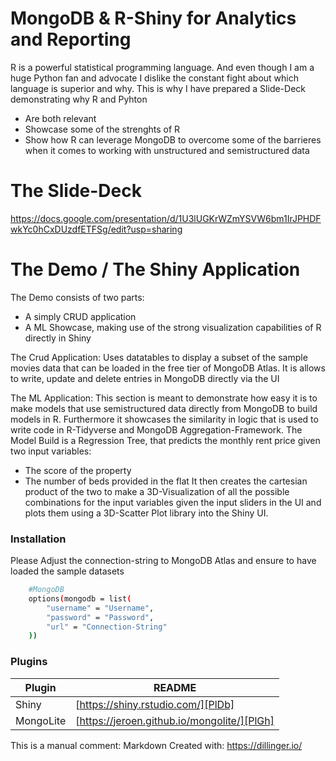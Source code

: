 # MongoDB & R-Shiny for Analytics and Reporting

R is a powerful statistical programming language. And even though I am a huge Python fan and advocate I dislike the constant fight about which language is superior and why.
This is why I have prepared a Slide-Deck demonstrating why R and Pyhton
  - Are both relevant
  - Showcase some of the strenghts of R
  - Show how R can leverage MongoDB to overcome some of the barrieres when it comes to working with unstructured and semistructured data

# The Slide-Deck
https://docs.google.com/presentation/d/1U3lUGKrWZmYSVW6bm1IrJPHDFwkYc0hCxDUzdfETFSg/edit?usp=sharing

# The Demo / The Shiny Application
The Demo consists of two parts:
- A simply CRUD application
- A ML Showcase, making use of the strong visualization capabilities of R directly in Shiny

The Crud Application:
Uses datatables to display a subset of the sample movies data that can be loaded in the free tier of MongoDB Atlas. It is allows to write, update and delete entries in MongoDB directly via the UI

The ML Application:
This section is meant to demonstrate how easy it is to make models that use semistructured data directly from MongoDB to build models in R. Furthermore it showcases the similarity in logic that is used to write code in R-Tidyverse and MongoDB Aggregation-Framework.
The Model Build is a Regression Tree, that predicts the monthly rent price given two input variables:
- The score of the property
- The number of beds provided in the flat
It then creates the cartesian product of the two to make a 3D-Visualization of all the possible combinations for the input variables given the input sliders in the UI and plots them using a 3D-Scatter Plot library into the Shiny UI.

### Installation
Please Adjust the connection-string to MongoDB Atlas and ensure to have loaded the sample datasets
```sh
    #MongoDB
    options(mongodb = list(
        "username" = "Username",
        "password" = "Password",
        "url" = "Connection-String"
    ))
```

### Plugins

| Plugin | README |
| ------ | ------ |
| Shiny | [https://shiny.rstudio.com/][PlDb] |
| MongoLite | [https://jeroen.github.io/mongolite/][PlGh] |


This is a manual comment:
Markdown Created with: https://dillinger.io/
